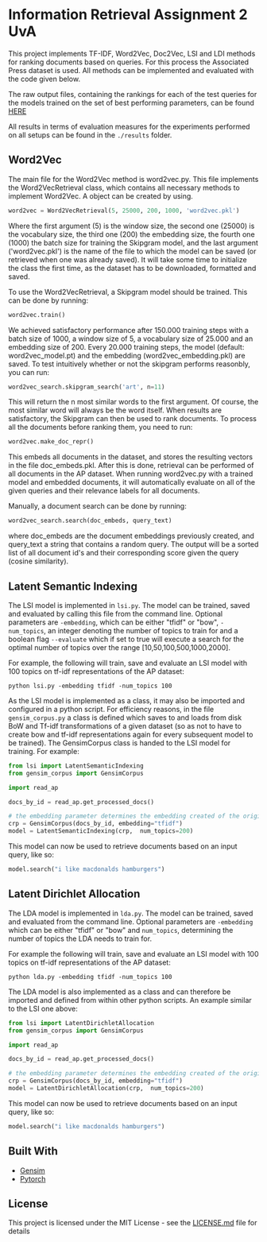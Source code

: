 # Information Retrieval Assignment 2 UvA

This project implements TF-IDF, Word2Vec, Doc2Vec, LSI and LDI methods for ranking documents based on queries. For this process the Associated Press dataset is used. All methods can be implemented and evaluated with the code given below.

The raw output files, containing the rankings for each of the test queries for the models trained on the set of best performing parameters, can be found [HERE](https://drive.google.com/drive/folders/1ftJ5btCgH-UCZLjAGs5G6On4gts4vnxI?usp=sharing)

All results in terms of evaluation measures for the experiments performed on all setups can be found in the `./results` folder.

## Word2Vec

The main file for the Word2Vec method is word2vec.py. This file implements the Word2VecRetrieval class, which contains all necessary methods to implement Word2Vec. A object can be created by using.

```python
word2vec = Word2VecRetrieval(5, 25000, 200, 1000, 'word2vec.pkl')
```

Where the first argument (5) is the window size, the second one (25000) is the vocabulary size, the third one (200) the embedding size, the fourth one (1000) the batch size for training the Skipgram model, and the last argument ('word2vec.pkl') is the name of the file to which the model can be saved (or retrieved when one was already saved). It will take some time to initialize the class the first time, as the dataset has to be downloaded, formatted and saved.

To use the Word2VecRetrieval, a Skipgram model should be trained. This can be done by running:


```python
word2vec.train()
```

We achieved satisfactory performance after 150.000 training steps with a batch size of 1000, a window size of 5, a vocabulary size of 25.000 and an embedding size of 200. Every 20.000 training steps, the model (default: word2vec_model.pt) and the embedding (word2vec_embedding.pkl) are saved. To test intuitively whether or not the skipgram performs reasonbly, you can run:

```python
word2vec_search.skipgram_search('art', n=11)
```

This will return the n most similar words to the first argument. Of course, the most similar word will always be the word itself. When results are satisfactory, the Skipgram can then be used to rank documents. To process all the documents before ranking them, you need to run:

```python
word2vec.make_doc_repr()
```

This embeds all documents in the dataset, and stores the resulting vectors in the file doc_embeds.pkl. After this is done, retrieval can be performed of all documents in the AP dataset. When running word2vec.py with a trained model and embedded documents, it will automatically evaluate on all of the given queries and their relevance labels for all documents.

Manually, a document search can be done by running:

```python
word2vec_search.search(doc_embeds, query_text)
```

where doc_embeds are the document embeddings previously created, and query_text a string that contains a random query. The output will be a sorted list of all document id's and their corresponding score given the query (cosine similarity).

## Latent Semantic Indexing

The LSI model is implemented in `lsi.py`. The model can be trained, saved and evaluated by calling this file from the command line. Optional parameters are `-embedding`, which can be either "tfidf" or "bow", `-num_topics`, an integer denoting the number of topics to train for and a boolean flag `--evaluate` which if set to true will execute a search for the optimal number of topics over the range [10,50,100,500,1000,2000].

For example, the following will train, save and evaluate an LSI model with 100 topics on tf-idf representations of the AP dataset:

`python lsi.py -embedding tfidf -num_topics 100`

As the LSI model is implemented as a class, it may also be imported and configured in a python script. For efficiency reasons, in the file `gensim_corpus.py` a class is defined which saves to and loads from disk BoW and Tf-idf transformations of a given dataset (so as not to have to create bow and tf-idf representations again for every subsequent model to be trained). The GensimCorpus class is handed to the LSI model for training. For example:

```python
from lsi import LatentSemanticIndexing
from gensim_corpus import GensimCorpus

import read_ap

docs_by_id = read_ap.get_processed_docs()

# the embedding parameter determines the embedding created of the original docs
crp = GensimCorpus(docs_by_id, embedding="tfidf")
model = LatentSemanticIndexing(crp,  num_topics=200)
```

This model can now be used to retrieve documents based on an input query, like so:

 ```python
 model.search("i like macdonalds hamburgers")
 ```


## Latent Dirichlet Allocation

The LDA model is implemented in `lda.py`. The model can be trained, saved and evaluated from the command line. Optional parameters are `-embedding` which can be either "tfidf" or "bow" and `num_topics`, determining the number of topics the LDA needs to train for. 

For example the following will train, save and evaluate an LSI model with 100 topics on tf-idf representations of the AP dataset:

`python lda.py -embedding tfidf -num_topics 100`

The LDA model is also implemented as a class and can therefore be imported and defined from within other python scripts. An example similar to the LSI one above:

```python
from lsi import LatentDirichletAllocation
from gensim_corpus import GensimCorpus

import read_ap

docs_by_id = read_ap.get_processed_docs()

# the embedding parameter determines the embedding created of the original docs
crp = GensimCorpus(docs_by_id, embedding="tfidf")
model = LatentDirichletAllocation(crp,  num_topics=200)
```

This model can now be used to retrieve documents based on an input query, like so:

 ```python
 model.search("i like macdonalds hamburgers")
 ```

## Built With

* [Gensim](https://radimrehurek.com/gensim/)
* [Pytorch](https://pytorch.org/)

## License

This project is licensed under the MIT License - see the [LICENSE.md](LICENSE.md) file for details
